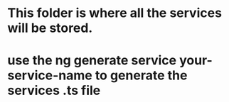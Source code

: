 # This folder is where all the services will be stored.

# use the ng generate service your-service-name to generate the services .ts file
   